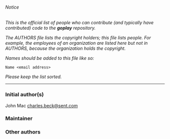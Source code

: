 ###### Notice

*This is the official list of people who can contribute (and typically have
contributed) code to the **goplay** repository.*

*The AUTHORS file lists the copyright holders; this file lists people. For
example, the employees of an organization are listed here but not in AUTHORS,
because the organization holds the copyright.*

*Names should be added to this file like so:*

	Name <email address>

*Please keep the list sorted.*

* * *

### Initial author(s)

John Mac <charles.beck@sent.com>

### Maintainer



### Other authors


